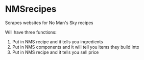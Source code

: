 # NMSrecipes
Scrapes websites for No Man's Sky recipes

Will have three functions: 
1. Put in NMS recipe and it tells you ingredients
2. Put in NMS components and it will tell you items they build into
3. Put in NMS recipe and it tells you sell price
